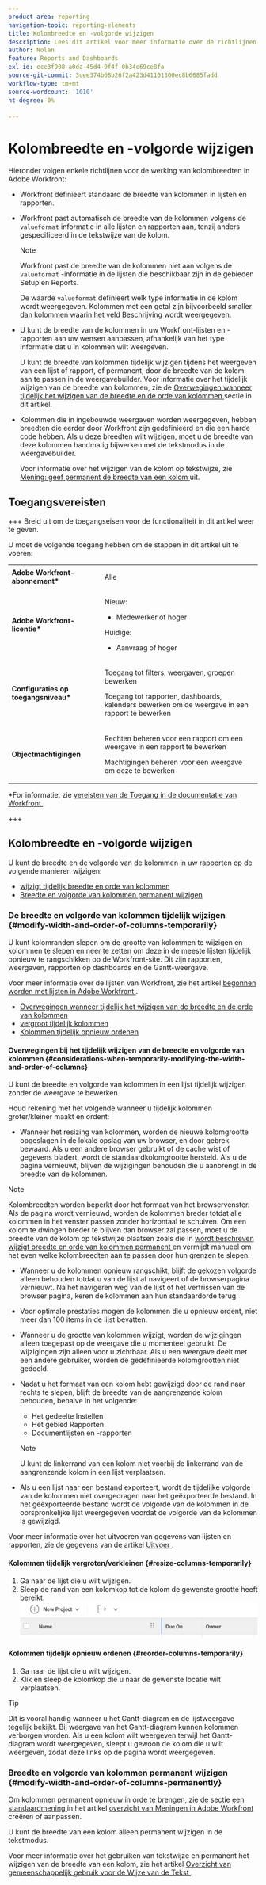 ```yaml
---
product-area: reporting
navigation-topic: reporting-elements
title: Kolombreedte en -volgorde wijzigen
description: Lees dit artikel voor meer informatie over de richtlijnen voor kolombreedte en over het wijzigen van de kolombreedte en -volgorde in Workfront.
author: Nolan
feature: Reports and Dashboards
exl-id: ece3f908-a0da-45d4-9f4f-0b34c69ce8fa
source-git-commit: 3cee374b68b26f2a423d41101300ec8b6685fadd
workflow-type: tm+mt
source-wordcount: '1010'
ht-degree: 0%

---
```


# Kolombreedte en -volgorde wijzigen

<!-- Audited: 11/2024 -->

Hieronder volgen enkele richtlijnen voor de werking van kolombreedten in Adobe Workfront:

* Workfront definieert standaard de breedte van kolommen in lijsten en rapporten.
* Workfront past automatisch de breedte van de kolommen volgens de `valueformat` informatie in alle lijsten en rapporten aan, tenzij anders gespecificeerd in de tekstwijze van de kolom.

  >[!NOTE]
  >
  >Workfront past de breedte van de kolommen niet aan volgens de `valueformat` -informatie in de lijsten die beschikbaar zijn in de gebieden Setup en Reports.

  De waarde `valueformat` definieert welk type informatie in de kolom wordt weergegeven. Kolommen met een getal zijn bijvoorbeeld smaller dan kolommen waarin het veld Beschrijving wordt weergegeven.

* U kunt de breedte van de kolommen in uw Workfront-lijsten en -rapporten aan uw wensen aanpassen, afhankelijk van het type informatie dat u in kolommen wilt weergeven.

  U kunt de breedte van kolommen tijdelijk wijzigen tijdens het weergeven van een lijst of rapport, of permanent, door de breedte van de kolom aan te passen in de weergavebuilder. Voor informatie over het tijdelijk wijzigen van de breedte van kolommen, zie de [ Overwegingen wanneer tijdelijk het wijzigen van de breedte en de orde van kolommen ](#considerations-when-temporarily-modifying-the-width-and-order-of-columns) sectie in dit artikel.

* Kolommen die in ingebouwde weergaven worden weergegeven, hebben breedten die eerder door Workfront zijn gedefinieerd en die een harde code hebben. Als u deze breedten wilt wijzigen, moet u de breedte van deze kolommen handmatig bijwerken met de tekstmodus in de weergavebuilder.

  Voor informatie over het wijzigen van de kolom op tekstwijze, zie [ Mening: geef permanent de breedte van een kolom ](../../../reports-and-dashboards/reports/custom-view-filter-grouping-samples/view-edit-column-width-permanently.md) uit.

## Toegangsvereisten

+++ Breid uit om de toegangseisen voor de functionaliteit in dit artikel weer te geven.

U moet de volgende toegang hebben om de stappen in dit artikel uit te voeren:

<table style="table-layout:auto"> 
 <col> 
 <col> 
 <tbody> 
  <tr> 
   <td role="rowheader"><strong>Adobe Workfront-abonnement*</strong></td> 
   <td> <p>Alle</p> </td> 
  </tr> 
  <tr> 
   <td role="rowheader"><strong>Adobe Workfront-licentie*</strong></td> 
   <td> 
      <p>Nieuw:</p>
         <ul>
         <li><p>Medewerker of hoger</p></li>
         </ul>
      <p>Huidige:</p>
         <ul>
         <li><p>Aanvraag of hoger</p></li>
         </ul>
   </td>
  </tr> 
  <tr> 
   <td role="rowheader"><strong>Configuraties op toegangsniveau*</strong></td> 
   <td> <p>Toegang tot filters, weergaven, groepen bewerken</p> <p>Toegang tot rapporten, dashboards, kalenders bewerken om de weergave in een rapport te bewerken</p></td> 
  </tr> 
  <tr> 
   <td role="rowheader"><strong>Objectmachtigingen</strong></td> 
   <td> <p>Rechten beheren voor een rapport om een weergave in een rapport te bewerken</p> <p>Machtigingen beheren voor een weergave om deze te bewerken</p></td> 
  </tr> 
 </tbody> 
</table>

*For informatie, zie [ vereisten van de Toegang in de documentatie van Workfront ](/help/quicksilver/administration-and-setup/add-users/access-levels-and-object-permissions/access-level-requirements-in-documentation.md).

+++

## Kolombreedte en -volgorde wijzigen

U kunt de breedte en de volgorde van de kolommen in uw rapporten op de volgende manieren wijzigen:

* [ wijzigt tijdelijk breedte en orde van kolommen ](#modify-width-and-order-of-columns-temporarily)
* [Breedte en volgorde van kolommen permanent wijzigen](#modify-width-and-order-of-columns-permanently)

### De breedte en volgorde van kolommen tijdelijk wijzigen {#modify-width-and-order-of-columns-temporarily}

U kunt kolomranden slepen om de grootte van kolommen te wijzigen en kolommen te slepen en neer te zetten om deze in de meeste lijsten tijdelijk opnieuw te rangschikken op de Workfront-site. Dit zijn rapporten, weergaven, rapporten op dashboards en de Gantt-weergave.

Voor meer informatie over de lijsten van Workfront, zie het artikel [ begonnen worden met lijsten in Adobe Workfront ](../../../workfront-basics/navigate-workfront/use-lists/view-items-in-a-list.md).

* [ Overwegingen wanneer tijdelijk het wijzigen van de breedte en de orde van kolommen ](#considerations-when-temporarily-modifying-the-width-and-order-of-columns)
* [ vergroot tijdelijk kolommen ](#resize-columns-temporarily)
* [Kolommen tijdelijk opnieuw ordenen](#reorder-columns-temporarily)

#### Overwegingen bij het tijdelijk wijzigen van de breedte en volgorde van kolommen {#considerations-when-temporarily-modifying-the-width-and-order-of-columns}

U kunt de breedte en volgorde van kolommen in een lijst tijdelijk wijzigen zonder de weergave te bewerken.

Houd rekening met het volgende wanneer u tijdelijk kolommen groter/kleiner maakt en ordent:

* Wanneer het resizing van kolommen, worden de nieuwe kolomgrootte opgeslagen in de lokale opslag van uw browser, en door gebrek bewaard. Als u een andere browser gebruikt of de cache wist of gegevens bladert, wordt de standaardkolomgrootte hersteld. Als u de pagina vernieuwt, blijven de wijzigingen behouden die u aanbrengt in de breedte van de kolommen.

>[!NOTE]
> 
>Kolombreedten worden beperkt door het formaat van het browservenster. Als de pagina wordt vernieuwd, worden de kolommen breder totdat alle kolommen in het venster passen zonder horizontaal te schuiven. Om een kolom te dwingen breder te blijven dan browser zal passen, moet u de breedte van de kolom op tekstwijze plaatsen zoals die in [ wordt beschreven wijzigt breedte en orde van kolommen permanent ](#modify-width-and-order-of-columns-permanently) en vermijdt manueel om het even welke kolombreedten aan te passen door hun grenzen te slepen.
>

* Wanneer u de kolommen opnieuw rangschikt, blijft de gekozen volgorde alleen behouden totdat u van de lijst af navigeert of de browserpagina vernieuwt. Na het navigeren weg van de lijst of het verfrissen van de browser pagina, keren de kolommen aan hun standaardorde terug.
* Voor optimale prestaties mogen de kolommen die u opnieuw ordent, niet meer dan 100 items in de lijst bevatten.
* Wanneer u de grootte van kolommen wijzigt, worden de wijzigingen alleen toegepast op de weergave die u momenteel gebruikt. De wijzigingen zijn alleen voor u zichtbaar. Als u een weergave deelt met een andere gebruiker, worden de gedefinieerde kolomgrootten niet gedeeld.
* Nadat u het formaat van een kolom hebt gewijzigd door de rand naar rechts te slepen, blijft de breedte van de aangrenzende kolom behouden, behalve in het volgende:

   * Het gedeelte Instellen
   * Het gebied Rapporten
   * Documentlijsten en -rapporten

  >[!NOTE]
  >
  >U kunt de linkerrand van een kolom niet voorbij de linkerrand van de aangrenzende kolom in een lijst verplaatsen.

* Als u een lijst naar een bestand exporteert, wordt de tijdelijke volgorde van de kolommen niet overgedragen naar het geëxporteerde bestand. In het geëxporteerde bestand wordt de volgorde van de kolommen in de oorspronkelijke lijst weergegeven voordat de volgorde van de kolommen is gewijzigd.

Voor meer informatie over het uitvoeren van gegevens van lijsten en rapporten, zie de gegevens van de artikel [ Uitvoer ](../../../reports-and-dashboards/reports/creating-and-managing-reports/export-data.md).

#### Kolommen tijdelijk vergroten/verkleinen {#resize-columns-temporarily}

1. Ga naar de lijst die u wilt wijzigen.
1. Sleep de rand van een kolomkop tot de kolom de gewenste grootte heeft bereikt.\
   ![](assets/column-resize-350x124.png)

#### Kolommen tijdelijk opnieuw ordenen {#reorder-columns-temporarily}

1. Ga naar de lijst die u wilt wijzigen.
1. Klik en sleep de kolomkop die u naar de gewenste locatie wilt verplaatsen.

>[!TIP]
>
>Dit is vooral handig wanneer u het Gantt-diagram en de lijstweergave tegelijk bekijkt. Bij weergave van het Gantt-diagram kunnen kolommen verborgen worden. Als u een kolom wilt weergeven terwijl het Gantt-diagram wordt weergegeven, sleept u gewoon de kolom die u wilt weergeven, zodat deze links op de pagina wordt weergegeven.

### Breedte en volgorde van kolommen permanent wijzigen {#modify-width-and-order-of-columns-permanently}

Om kolommen permanent opnieuw in orde te brengen, zie de sectie [ een standaardmening ](../../../reports-and-dashboards/reports/reporting-elements/views-overview.md#customizing-a-standard-view) in het artikel [ overzicht van Meningen in Adobe Workfront ](../../../reports-and-dashboards/reports/reporting-elements/views-overview.md) creëren of aanpassen.

U kunt de breedte van een kolom alleen permanent wijzigen in de tekstmodus.

Voor meer informatie over het gebruiken van tekstwijze en permanent het wijzigen van de breedte van een kolom, zie het artikel [ Overzicht van gemeenschappelijk gebruik voor de Wijze van de Tekst ](../../../reports-and-dashboards/reports/text-mode/understand-common-uses-text-mode.md).
